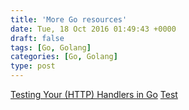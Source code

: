 ```yaml
---
title: 'More Go resources'
date: Tue, 18 Oct 2016 01:49:43 +0000
draft: false
tags: [Go, Golang]
categories: [Go, Golang]
type: post
---
```


[Testing Your (HTTP) Handlers in Go](https://elithrar.github.io/article/testing-http-handlers-go/) [Test](https://www.golang-book.com/books/intro/12)